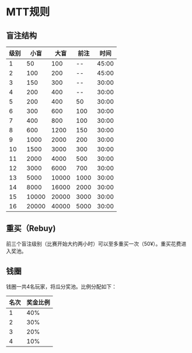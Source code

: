 # MTT规则
## 盲注结构


| 级别 | 小盲  | 大盲  | 前注 | 时间  |
|-------|-------|-------|------|-------|
| 1     | 50    | 100   | --   | 45:00 |
| 2     | 100   | 200   | --   | 45:00 |
| 3     | 150   | 300   | --   | 30:00 |
| 4     | 200   | 400   | --   | 30:00 |
| 5     | 200   | 400   | 50   | 30:00 |
| 6     | 300   | 600   | 100  | 30:00 |
| 7     | 400   | 800   | 100  | 30:00 |
| 8     | 600   | 1200  | 150  | 30:00 |
| 9     | 1000  | 2000  | 200  | 30:00 |
| 10    | 1500  | 3000  | 300  | 30:00 |
| 11    | 2000  | 4000  | 500  | 30:00 |
| 12    | 3000  | 6000  | 700  | 30:00 |
| 13    | 5000  | 10000 | 1000 | 30:00 |
| 14    | 8000  | 16000 | 2000 | 30:00 |
| 15    | 10000 | 20000 | 3000 | 30:00 |
| 16    | 20000 | 40000 | 5000 | 30:00 |

## 重买（Rebuy)
前三个盲注级别（比赛开始大约两小时）可以至多重买一次（50¥）。重买花费进入奖池。
## 钱圈
钱圈一共4名玩家，将瓜分奖池。比例分配如下：

| 名次 | 奖金比例 |
|------|----------|
| 1    | 40%      |
| 2    | 30%      |
| 3    | 20%      |
| 4    | 10%      |
